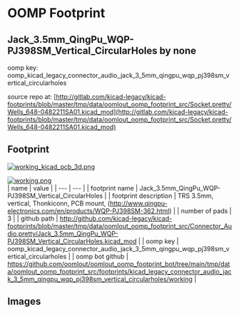 # OOMP Footprint  
## Jack_3.5mm_QingPu_WQP-PJ398SM_Vertical_CircularHoles  by none  
  
oomp key: oomp_kicad_legacy_connector_audio_jack_3_5mm_qingpu_wqp_pj398sm_vertical_circularholes  
  
source repo at: [http://gitlab.com/kicad-legacy/kicad-footprints/blob/master/tmp/data/oomlout_oomp_footprint_src/Socket.pretty/Wells_648-0482211SA01.kicad_mod](http://gitlab.com/kicad-legacy/kicad-footprints/blob/master/tmp/data/oomlout_oomp_footprint_src/Socket.pretty/Wells_648-0482211SA01.kicad_mod)  
## Footprint  
  
[![working_kicad_pcb_3d.png](working_kicad_pcb_3d_600.png)](working_kicad_pcb_3d.png)  
  
[![working.png](working_600.png)](working.png)  
| name | value | 
| --- | --- | 
| footprint name | Jack_3.5mm_QingPu_WQP-PJ398SM_Vertical_CircularHoles | 
| footprint description | TRS 3.5mm, vertical, Thonkiconn, PCB mount, (http://www.qingpu-electronics.com/en/products/WQP-PJ398SM-362.html) | 
| number of pads | 3 | 
| github path | http://github.com/kicad-legacy/kicad-footprints/blob/master/tmp/data/oomlout_oomp_footprint_src/Connector_Audio.pretty/Jack_3.5mm_QingPu_WQP-PJ398SM_Vertical_CircularHoles.kicad_mod | 
| oomp key | oomp_kicad_legacy_connector_audio_jack_3_5mm_qingpu_wqp_pj398sm_vertical_circularholes | 
| oomp bot github | https://github.com/oomlout/oomlout_oomp_footprint_bot/tree/main/tmp/data/oomlout_oomp_footprint_src/footprints/kicad_legacy_connector_audio_jack_3_5mm_qingpu_wqp_pj398sm_vertical_circularholes/working | 
## Images  
